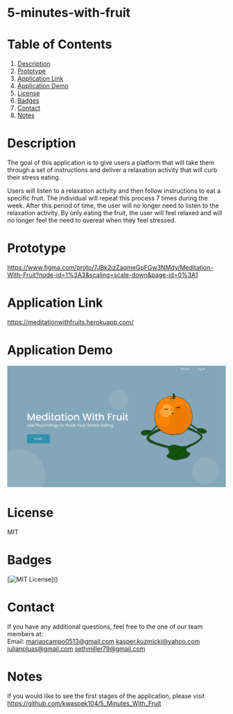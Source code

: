 # 5-minutes-with-fruit

# Table of Contents

1. [Description](#Description)
2. [Prototype](#Prototype)
3. [Application Link](#Application-Link)
4. [Application Demo](#Application-Demo)
5. [License](#License)
6. [Badges](#Badges)
7. [Contact](#Contact)
8. [Notes](#Notes)

# Description

The goal of this application is to give users a platform that will take them through a set of instructions and deliver a relaxation activity that will curb their stress eating.

Users will listen to a relaxation activity and then follow instructions to eat a specific fruit. The individual will repeat this process 7 times during the week. After this period of time, the user will no longer need to listen to the relaxation activity. By only eating the fruit, the user will feel relaxed and will no longer feel the need to overeat when they feel stressed.

# Prototype
https://www.figma.com/proto/7JBk2izZaqmeGpFGw3NMdy/Meditation-With-Fruit?node-id=1%3A3&scaling=scale-down&page-id=0%3A1
# Application Link

https://meditationwithfruits.herokuapp.com/

# Application Demo

![Demo](public/assets/meditationwithfruit.PNG)

# License

MIT

# Badges

[![MIT License](https://img.shields.io/apm/l/atomic-design-ui.svg?)]()

# Contact

If you have any additional questions, feel free to the one of our team members at:  
Email: [mariaocampo0513@gmail.com]() [kasper.kuzmicki@yahoo.com]() [julianpluas@gmail.com]() [sethmiller79@gmail.com]()

# Notes  
If you would like to see the first stages of the application, please visit https://github.com/kwaspek104/5_Minutes_With_Fruit